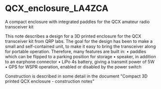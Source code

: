 # QCX_enclosure_LA4ZCA
A compact enclosure with integrated paddles for the QCX amateur radio transceiver kit

This note describes a design for a 3D printed enclosure for the QCX transceiver kit from QRP labs. The goal for the design has been to make a small and self-contained unit, to make it easy to bring the transceiver along for portable operation. Therefore, many features are built in:
•	paddles which can be flipped to a parking position for storage
•	speaker, in addition to an earphone connector
•	LiPo 4s battery, giving a transmit power of 5W
•	GPS for WSPR operation, enabled or disabled by the power switch

Construction is described in some detail in the document "Compact 3D printed QCX enclosure - construction notes"
